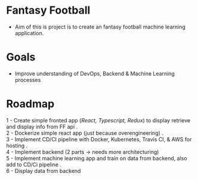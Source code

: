 # Fantasy Football

- Aim of this is project is to create an fantasy football machine learning application.

# Goals

- Improve understanding of DevOps, Backend & Machine Learning processes

# Roadmap

1 - Create simple fronted app (_React, Typescript, Redux_) to display retrieve and display info from FF api .  
2 - Dockerize simple react app (just because overengineering) .  
3 - Implement CD/CI pipeline with Docker, Kubernetes, Travis CI, & AWS for hosting .  
4 - Implement backend (2 parts -> needs more architecturing)  
5 - Implement machine learning app and train on data from backend, also add to CD/Ci pipeline .  
6 - Display data from backend
